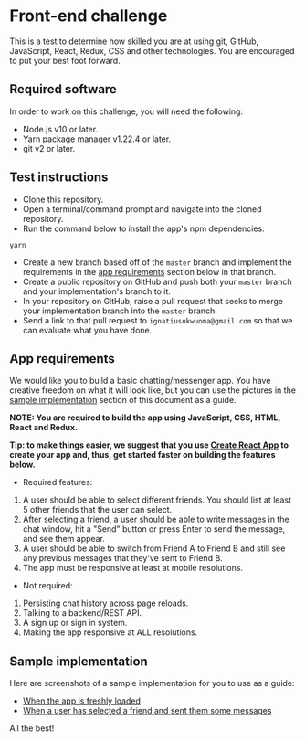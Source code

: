 # Front-end challenge
This is a test to determine how skilled you are at using git, GitHub, JavaScript, React, Redux, CSS and other technologies. You are encouraged to put your best foot forward.

## Required software
In order to work on this challenge, you will need the following:
- Node.js v10 or later.
- Yarn package manager v1.22.4 or later.
- git v2 or later.

## Test instructions
- Clone this repository.
- Open a terminal/command prompt and navigate into the cloned repository.
- Run the command below to install the app's npm dependencies:
```
yarn
```
- Create a new branch based off of the `master` branch and implement the requirements in the [app requirements](#app-requirements) section below in that branch.
- Create a public repository on GitHub and push both your `master` branch and your implementation's branch to it.
- In your repository on GitHub, raise a pull request that seeks to merge your implementation branch into the `master` branch.
- Send a link to that pull request to `ignatiusukwuoma@gmail.com` so that we can evaluate what you have done.

## App requirements
We would like you to build a basic chatting/messenger app. You have creative freedom on what it will look like, but you can use the pictures in the [sample implementation](#sample-implementation) section of this document as a guide.

**NOTE: You are required to build the app using JavaScript, CSS, HTML, React and Redux.**

**Tip: to make things easier, we suggest that you use [Create React App](https://reactjs.org/docs/create-a-new-react-app.html#create-react-app) to create your app and, thus, get started faster on building the features below.**

- Required features:
1. A user should be able to select different friends. You should list at least 5 other friends that the user can select.
1. After selecting a friend, a user should be able to write messages in the chat window, hit a "Send" button or press Enter to send the message, and see them appear.
1. A user should be able to switch from Friend A to Friend B and still see any previous messages that they've sent to Friend B.
1. The app must be responsive at least at mobile resolutions.

- Not required:
1. Persisting chat history across page reloads.
1. Talking to a backend/REST API.
1. A sign up or sign in system.
1. Making the app responsive at ALL resolutions.

## Sample implementation
Here are screenshots of a sample implementation for you to use as a guide:
- [When the app is freshly loaded](https://drive.google.com/file/d/11fnQIKE-CZUvZkBqcsi3BnFnXkgMntLI/view?usp=sharing)
- [When a user has selected a friend and sent them some messages](https://drive.google.com/file/d/1h5D3Sah57P6tbIv4uFuxh3SxwGGTNe4h/view?usp=sharing)

All the best!
